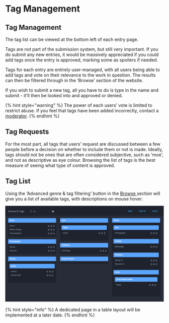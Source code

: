 # Tag Management

## Tag Management

The tag list can be viewed at the bottom left of each entry page.

Tags are not part of the submission system, but still very important. If you do submit any new entries, it would be massively appreciated if you could add tags once the entry is approved, marking some as spoilers if needed.

Tags for each entry are entirely user-managed, with all users being able to add tags and vote on their relevance to the work in question. The results can then be filtered through in the ‘Browse’ section of the website.

If you wish to submit a new tag, all you have to do is type in the name and submit - it’ll then be looked into and approved or denied.

{% hint style="warning" %}
The power of each users’ vote is limited to restrict abuse. If you feel that tags have been added incorrectly, contact a [moderator](../moderator/moderator-list.md).
{% endhint %}

## Tag Requests

For the most part, all tags that users’ request are discussed between a few people before a decision on whether to include them or not is made. Ideally, tags should not be ones that are often considered subjective, such as 'moe', and not as descriptive as eye colour. Browsing the list of tags is the best measure of seeing what type of content is approved.

## Tag List

Using the ‘Advanced genre & tag filtering’ button in the [Browse ](https://anilist.co/search/anime)section will give you a list of available tags, with descriptions on mouse hover.

![A filtered view of the advanced genre &amp; tag panel](../.gitbook/assets/tag_advanced.png)

{% hint style="info" %}
A dedicated page in a table layout will be implemented at a later date.
{% endhint %}

